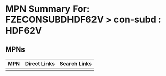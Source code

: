 



# MPN Summary For: FZECONSUBDHDF62V > con-subd : HDF62V

## MPNs
  

|MPN|Direct Links|Search Links|
| :--- | :--- | :--- |
||||
